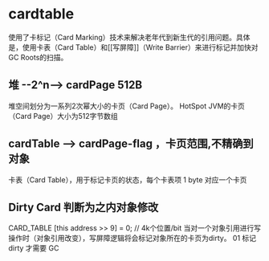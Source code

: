 # cardtable
使用了卡标记（Card Marking）技术来解决老年代到新生代的引用问题。具体是，使用卡表（Card Table）和[[写屏障]]（Write Barrier）来进行标记并加快对GC Roots的扫描。
## 堆 --2^n--> cardPage 512B
堆空间划分为一系列2次幂大小的卡页（Card Page）。
HotSpot JVM的卡页（Card Page）大小为512字节数组

## cardTable -->  cardPage-flag ，卡页范围,不精确到对象
卡表（Card Table），用于标记卡页的状态，每个卡表项 1 byte 对应一个卡页

## Dirty Card 判断为之内对象修改
CARD_TABLE [this address >> 9] = 0; // 4k个位置/bit
当对一个对象引用进行写操作时（对象引用改变），写屏障逻辑将会标记对象所在的卡页为dirty。
01 标记
dirty 才需要 GC


